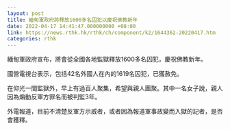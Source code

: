 ```yaml
---
layout: post
title: 緬甸軍政府將釋放1600多名囚犯以慶祝佛教新年
date: 2022-04-17 14:41:47.000000000 +08:00
link: https://news.rthk.hk/rthk/ch/component/k2/1644362-20220417.htm
categories: rthk
---
```


緬甸軍政府宣布，將會從全國各地監獄釋放1600多名囚犯，慶祝佛教新年。

國營電視台表示，包括42名外國人在內的1619名囚犯，已獲赦免。

在仰光一間監獄外，早上有過百人聚集，希望與親人團聚。其中一名女子說，親人因為煽動反軍方罪名而被判監3年。

外電報道，目前不清楚反軍方示威者，或者因為報道軍事政變而入獄的記者，是否會獲釋。
